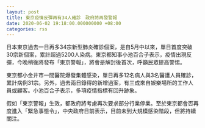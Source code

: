 ```yaml
---
layout: post
title: 東京疫情反彈再有34人確診　政府將再發警報
date: 2020-06-02 19:18:00.000000000 +08:00
categories: rss
---
```


日本東京過去一日再多34宗新型肺炎確診個案，是自5月中以來，單日首度突破30宗新個案，累計超過5200人染病。東京都知事小池百合子表示，疫情出現反彈，今晚稍後將發布「東京警報」，將會是解封後首次，呼籲民眾提高警惕。

東京都小金井市一間醫院爆發集體感染，單日再多12名病人與3名醫護人員確診，累計病例31宗。另外，過去兩日錄得的新增過案，有三成來自娛樂場所的工作人員或顧客。小池百合子表示，多項疫情指標有回升跡象。

假如「東京警報」生效，都政府將考慮再次要求部分行業停業。至於東京都會否再度進入「緊急事態令」，中央政府日前表示，目前未到大規模感染階段，但將持續關注。
